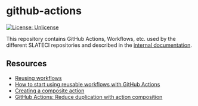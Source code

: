 # github-actions

[![License: Unlicense](https://img.shields.io/badge/license-Unlicense-blue.svg)](http://unlicense.org/)

This repository contains GitHub Actions, Workflows, etc. used by the different SLATECI repositories and described in the [internal documentation](https://docs.google.com/document/d/1xcTZJKUvo4rbQVtDDIzyDYCkYmTXIRbSQsUR17rvxzk/edit).

## Resources

* [Reusing workflows](https://docs.github.com/en/actions/using-workflows/reusing-workflows)
* [How to start using reusable workflows with GitHub Actions](https://github.blog/2022-02-10-using-reusable-workflows-github-actions/)
* [Creating a composite action](https://docs.github.com/en/actions/creating-actions/creating-a-composite-action)
* [GitHub Actions: Reduce duplication with action composition](https://github.blog/changelog/2021-08-25-github-actions-reduce-duplication-with-action-composition/)
